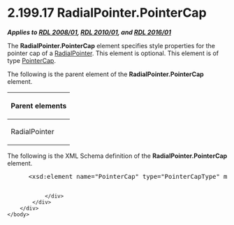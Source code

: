 <html dir="LTR" xmlns:mshelp="http://msdn.microsoft.com/mshelp" xmlns:ddue="http://ddue.schemas.microsoft.com/authoring/2003/5" xmlns:xlink="http://www.w3.org/1999/xlink" xmlns:tool="http://www.microsoft.com/tooltip">
    <head>
        <meta http-equiv="Content-Type" content="text/html; CHARSET=utf-8"></meta>
        <meta name="save" content="history"></meta>
        <title>2.199.17 RadialPointer.PointerCap</title>
        <xml>
            <mshelp:toctitle title="2.199.17 RadialPointer.PointerCap"></mshelp:toctitle>
            <mshelp:rltitle title="[MS-RDL]: RadialPointer.PointerCap"></mshelp:rltitle>
            <mshelp:keyword index="A" term="98970b02-6a2c-4fae-9bb9-1f2f38ef841e"></mshelp:keyword>
            <mshelp:attr name="DCSext.ContentType" value="open specification"></mshelp:attr>
            <mshelp:attr name="AssetID" value="98970b02-6a2c-4fae-9bb9-1f2f38ef841e"></mshelp:attr>
            <mshelp:attr name="TopicType" value="kbRef"></mshelp:attr>
            <mshelp:attr name="DCSext.Title" value="[MS-RDL]: RadialPointer.PointerCap" />
        </xml>
    </head>
    <body>
        <div id="header">
            <h1 class="heading">2.199.17 RadialPointer.PointerCap</h1>
        </div>
        <div id="mainSection">
            <div id="mainBody">
                <div id="allHistory" class="saveHistory"></div>
                <div id="sectionSection0" class="section" name="collapseableSection">
                    

<p><b><i>Applies to </i></b><a href="1e855f94-4617-47e4-b89e-0856c6cb420f.html"><b><i>RDL 2008/01</i></b></a><b><i>,
</i></b><a href="3428e690-a348-4ec7-8a6a-8efb42d2cdee.html"><b><i>RDL 2010/01</i></b></a><b><i>,
and </i></b><a href="52ce3983-2bfc-4e72-9359-42aaf5fe4509.html"><b><i>RDL 2016/01</i></b></a></p>

<p>The <b>RadialPointer.PointerCap</b> element specifies style
properties for the pointer cap of a <a href="1446314e-813e-42f0-9a28-f1b96fd3a0da.html">RadialPointer</a>. This
element is optional. This element is of type <a href="b0592355-23f8-429d-8aae-358078189ab3.html">PointerCap</a>.</p>

<p>The following is the parent element of the <b>RadialPointer.PointerCap</b>
element.</p>

<table>
 <thead>
  <tr>
   <th>
   <p>Parent elements</p>
   </th>
  </tr>
 </thead>
 <tr>
  <td>
  <p>RadialPointer</p>
  </td>
 </tr>
</table>

<p>The following is the XML Schema definition of the <b>RadialPointer.PointerCap</b>
element.</p>

<dl>
<dd>
<div><pre> &lt;xsd:element name=&quot;PointerCap&quot; type=&quot;PointerCapType&quot; minOccurs=&quot;0&quot;&gt;
  
</pre></div>
</dd></dl>


                </div>
            </div>
        </div>
    </body>
</html>